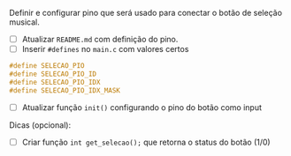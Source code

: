 Definir e configurar pino que será usado para conectar o botão de seleção musical.

- [ ] Atualizar `README.md` com definição do pino.
- [ ] Inserir `#defines` no  `main.c` com valores certos

```c
#define SELECAO_PIO
#define SELECAO_PIO_ID
#define SELECAO_PIO_IDX
#define SELECAO_PIO_IDX_MASK
```

- [ ] Atualizar função  `init()` configurando o pino do botão como input

Dicas (opcional):

- [ ] Criar função `int get_selecao();` que retorna o status do botão (1/0)